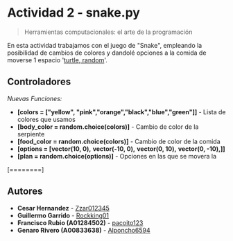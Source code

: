 # Actividad 2 - snake.py

> Herramientas computacionales: el arte de la programación

En esta actividad trabajamos con el juego de "Snake", empleando la posibilidad de cambios de colores y dandolé opciones a la comida de moverse 1 espacio '[turtle, random](https://docs.python.org/3/library/turtle.html)'.

## Controladores

*Nuevas Funciones:*
* **[colors = ["yellow", "pink","orange","black","blue","green"]]** - Lista de colores que usamos
* **[body_color = random.choice(colors)]** - Cambio de color de la serpiente
* **[food_color = random.choice(colors)]** - Cambio de color de la comida
* **[options = [vector(10, 0),**
               **vector(-10, 0),**
               **vector(0, 10),**
               **vector(0, -10),]]**
* **[plan = random.choice(options)]** - Opciones en las que se movera la

[========]

## Autores

- **Cesar Hernandez** - [Zzar012345](https://github.com/Zzar012345)
- **Guillermo Garrido** - [Rockking01](https://github.com/Rockking01)
- **Francisco Rubio (A01284502)** - [pacoito123](https://github.com/pacoito123)
- **Genaro Rivero (A00833638)** - [Alponcho6594](https://github.com/Alponcho6594)
